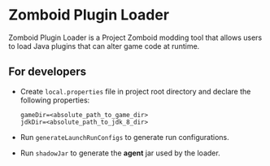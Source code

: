 # Zomboid Plugin Loader

Zomboid Plugin Loader is a Project Zomboid modding tool that allows users to load Java plugins that can alter game code at runtime.

## For developers

- Create `local.properties` file in project root directory and declare the following properties:

	```properties
	gameDir=<absolute_path_to_game_dir>
	jdkDir=<absolute_path_to_jdk_8_dir>
	```

- Run `generateLaunchRunConfigs` to generate run configurations.

- Run `shadowJar` to generate the **agent** jar used by the loader.